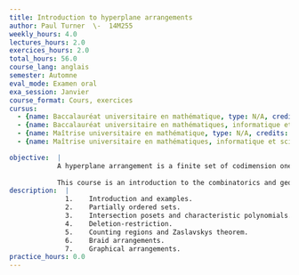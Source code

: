 ```yaml
---
title: Introduction to hyperplane arrangements
author: Paul Turner  \-  14M255
weekly_hours: 4.0
lectures_hours: 2.0
exercices_hours: 2.0
total_hours: 56.0
course_lang: anglais
semester: Automne
eval_mode: Examen oral
exa_session: Janvier
course_format: Cours, exercices
cursus:
  - {name: Baccalauréat universitaire en mathématique, type: N/A, credits: 6.0}
  - {name: Baccalauréat universitaire en mathématiques, informatique et sciences numériques, type: N/A, credits: 6.0}
  - {name: Maîtrise universitaire en mathématique, type: N/A, credits: 6.0}
  - {name: Maîtrise universitaire en mathématiques, informatique et sciences numériques, type: N/A, credits: 6.0}

objective:  |
            A hyperplane arrangement is a finite set of codimension one affine subspaces (hyperplanes) in a fixed vector space. In the cartesian plane this consists of a finite collection of lines. These seemingly simple objects give rise to interesting combinatorial and geometrical questions - the former based on the intersections of hyperplanes and the latter on the topology and geometry of the complement. 
            
            This course is an introduction to the combinatorics and geometry of hyperplane arrangements, with special emphasis on braid arrangements (making a connection to knot theory) and graphical arrangements (making a connection to colouring problems in graph theory). It will be taught in English.
description:  |
              1.	Introduction and examples.
              2.	Partially ordered sets.
              3.	Intersection posets and characteristic polynomials.
              4.	Deletion-restriction.
              5.	Counting regions and Zaslavskys theorem.
              6.	Braid arrangements.
              7.	Graphical arrangements.
practice_hours: 0.0
---
```

